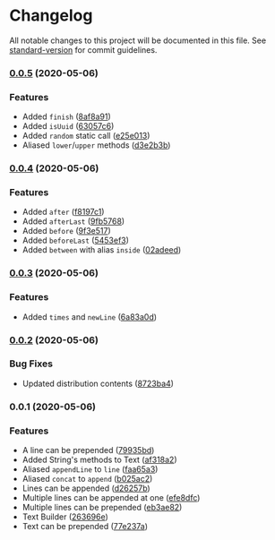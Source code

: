 # Changelog

All notable changes to this project will be documented in this file. See [standard-version](https://github.com/conventional-changelog/standard-version) for commit guidelines.

### [0.0.5](https://github.com/hawezo/text/compare/v0.0.4...v0.0.5) (2020-05-06)


### Features

* Added `finish` ([8af8a91](https://github.com/hawezo/text/commit/8af8a91c2fd1c626be31d242a132ea6c8ae5c1ab))
* Added `isUuid` ([63057c6](https://github.com/hawezo/text/commit/63057c61e49757837003329a1a5fcfc93a6a6183))
* Added `random` static call ([e25e013](https://github.com/hawezo/text/commit/e25e0136f67b992acb43ba6fba722241546db759))
* Aliased `lower`/`upper` methods ([d3e2b3b](https://github.com/hawezo/text/commit/d3e2b3b3cb947eec3e4c2357a09852e8bba771b6))

### [0.0.4](https://github.com/hawezo/text/compare/v0.0.3...v0.0.4) (2020-05-06)


### Features

* Added `after` ([f8197c1](https://github.com/hawezo/text/commit/f8197c1e668bdb1bdb4fe441dd28f619c416aab5))
* Added `afterLast` ([9fb5768](https://github.com/hawezo/text/commit/9fb57685871d90626aa346f03f2807ddcd33ce5a))
* Added `before` ([9f3e517](https://github.com/hawezo/text/commit/9f3e5171288b187fe3dcfddf717e884f9ed6d532))
* Added `beforeLast` ([5453ef3](https://github.com/hawezo/text/commit/5453ef3f693e029ed6709bba092fa1b13cb30d5d))
* Added `between` with alias `inside` ([02adeed](https://github.com/hawezo/text/commit/02adeedffda45e11caec3cc994c5d38b271d03d5))

### [0.0.3](https://github.com/hawezo/text/compare/v0.0.2...v0.0.3) (2020-05-06)


### Features

* Added `times` and `newLine` ([6a83a0d](https://github.com/hawezo/text/commit/6a83a0dd8ef76a1edf10dbfe3140597f33a8ffc5))

### [0.0.2](https://github.com/hawezo/text/compare/v0.0.1...v0.0.2) (2020-05-06)


### Bug Fixes

* Updated distribution contents ([8723ba4](https://github.com/hawezo/text/commit/8723ba481187b8b1cd432ce29d51269d1277fad5))

### 0.0.1 (2020-05-06)


### Features

* A line can be prepended ([79935bd](https://github.com/hawezo/text/commit/79935bd31771c52627f5c31b543d016265858ced))
* Added String's methods to Text ([af318a2](https://github.com/hawezo/text/commit/af318a29dad983b2e80fc7dd929ec65e2214d704))
* Aliased `appendLine` to `line` ([faa65a3](https://github.com/hawezo/text/commit/faa65a3815d27822e69248c6420d10aeabd3e86f))
* Aliased `concat` to `append` ([b025ac2](https://github.com/hawezo/text/commit/b025ac24c868fd09363ab394f102360c02baeb72))
* Lines can be appended ([d26257b](https://github.com/hawezo/text/commit/d26257b458fb8db196e7f90a1f6327a47b6c9562))
* Multiple lines can be appended at one ([efe8dfc](https://github.com/hawezo/text/commit/efe8dfc391d57f09800664bcc6b04917c5b09f48))
* Multiple lines can be prepended ([eb3ae82](https://github.com/hawezo/text/commit/eb3ae82fc98193ff32fdeb65f581bcc4d62519ae))
* Text Builder ([263696e](https://github.com/hawezo/text/commit/263696ec2e6a9d1b01df37adfd8bc788c10fcad5))
* Text can be prepended ([77e237a](https://github.com/hawezo/text/commit/77e237a5d44d1cd896d40517a011351f0d0c5bee))
